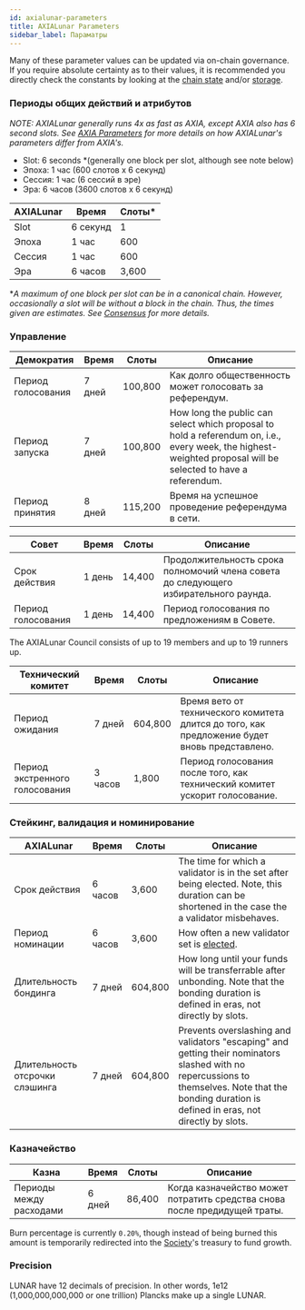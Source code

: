 ```yaml
---
id: axialunar-parameters
title: AXIALunar Parameters
sidebar_label: Параматры
---
```


Many of these parameter values can be updated via on-chain governance. If you require absolute certainty as to their values, it is recommended you directly check the constants by looking at the [chain state](https://AXIA.js.org/apps/#/chainstate/constants) and/or [storage](https://AXIA.js.org/apps/#/chainstate).

### Периоды общих действий и атрибутов

_NOTE: AXIALunar generally runs 4x as fast as AXIA, except AXIA also has 6 second slots. See [AXIA Parameters](https://solar.wiki.AXIA.network/docs/en/maintain-AXIA-parameters) for more details on how AXIALunar's parameters differ from AXIA's._

- Slot: 6 seconds \*(generally one block per slot, although see note below)
- Эпоха: 1 час (600 слотов x 6 секунд)
- Сессия: 1 час (6 сессий в эре)
- Эра: 6 часов (3600 слотов x 6 секунд)

| AXIALunar | Время    | Слоты\* |
| ------ | -------- | ------- |
| Slot   | 6 секунд | 1       |
| Эпоха  | 1 час    | 600     |
| Сессия | 1 час    | 600     |
| Эра    | 6 часов  | 3,600   |

\*_A maximum of one block per slot can be in a canonical chain. However, occasionally a slot will be without a block in the chain. Thus, the times given are estimates. See [Consensus](learn-consensus) for more details._

### Управление

| Демократия         | Время  | Слоты   | Описание                                                                                                                                                      |
| ------------------ | ------ | ------- | ------------------------------------------------------------------------------------------------------------------------------------------------------------- |
| Период голосования | 7 дней | 100,800 | Как долго общественность может голосовать за референдум.                                                                                                      |
| Период запуска     | 7 дней | 100,800 | How long the public can select which proposal to hold a referendum on, i.e., every week, the highest-weighted proposal will be selected to have a referendum. |
| Период принятия    | 8 дней | 115,200 | Время на успешное проведение референдума в сети.                                                                                                              |

| Совет              | Время  | Слоты  | Описание                                                                             |
| ------------------ | ------ | ------ | ------------------------------------------------------------------------------------ |
| Срок действия      | 1 день | 14,400 | Продолжительность срока полномочий члена совета до следующего избирательного раунда. |
| Период голосования | 1 день | 14,400 | Период голосования по предложениям в Совете.                                         |

The AXIALunar Council consists of up to 19 members and up to 19 runners up.

| Технический комитет            | Время   | Слоты   | Описание                                                                                      |
| ------------------------------ | ------- | ------- | --------------------------------------------------------------------------------------------- |
| Период ожидания                | 7 дней  | 604,800 | Время вето от технического комитета длится до того, как предложение будет вновь представлено. |
| Период экстренного голосования | 3 часов | 1,800   | Период голосования после того, как технический комитет ускорит голосование.                   |

### Стейкинг, валидация и номинирование

| AXIALunar                         | Время   | Слоты   | Описание                                                                                                                                                                                            |
| ------------------------------ | ------- | ------- | --------------------------------------------------------------------------------------------------------------------------------------------------------------------------------------------------- |
| Срок действия                  | 6 часов | 3,600   | The time for which a validator is in the set after being elected. Note, this duration can be shortened in the case the a validator misbehaves.                                                      |
| Период номинации               | 6 часов | 3,600   | How often a new validator set is [elected](learn-phragmen).                                                                                                                                         |
| Длительность бондинга          | 7 дней  | 604,800 | How long until your funds will be transferrable after unbonding. Note that the bonding duration is defined in eras, not directly by slots.                                                          |
| Длительность отсрочки слэшинга | 7 дней  | 604,800 | Prevents overslashing and validators "escaping" and getting their nominators slashed with no repercussions to themselves. Note that the bonding duration is defined in eras, not directly by slots. |

### Казначейство

| Казна                   | Время  | Слоты  | Описание                                                                  |
| ----------------------- | ------ | ------ | ------------------------------------------------------------------------- |
| Периоды между расходами | 6 дней | 86,400 | Когда казначейство может потратить средства снова после предидущей траты. |

Burn percentage is currently `0.20%`, though instead of being burned this amount is temporarily redirected into the [Society](maintain-guides-society-axialunar)'s treasury to fund growth.

### Precision

LUNAR have 12 decimals of precision. In other words, 1e12 (1,000,000,000,000 or one trillion) Plancks make up a single LUNAR.

